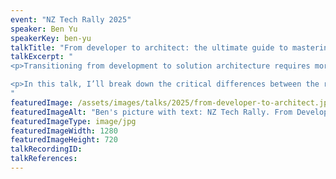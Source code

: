 ```yaml
---
event: "NZ Tech Rally 2025"
speaker: Ben Yu
speakerKey: ben-yu
talkTitle: "From developer to architect: the ultimate guide to mastering the transition"
talkExcerpt: "  
<p>Transitioning from development to solution architecture requires more than just technical expertise—it demands a shift in mindset, problem-solving approach, and communication skills.</p>

<p>In this talk, I’ll break down the critical differences between the roles, highlight the key skills you need to develop, and address the common pitfalls many face during the transition. Whether you're actively making this move or just exploring the path, you'll walk away with actionable steps to accelerate your growth and establish yourself as a successful solution architect.</p>
"
featuredImage: /assets/images/talks/2025/from-developer-to-architect.jpg
featuredImageAlt: "Ben's picture with text: NZ Tech Rally. From Developer to Architect. A talk by Ben Yu, Enterprise Architect @ Lotto New Zealand"
featuredImageType: image/jpg
featuredImageWidth: 1280
featuredImageHeight: 720
talkRecordingID:    
talkReferences:
---
```

